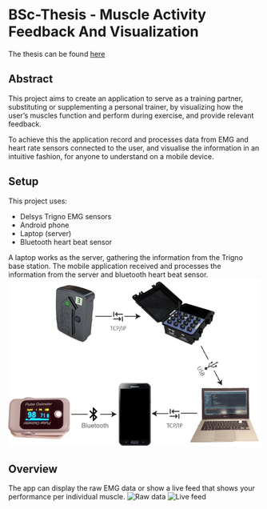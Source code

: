 # BSc-Thesis - Muscle Activity Feedback And Visualization
The thesis can be found [here](https://www.dropbox.com/s/ikotbo4zm7339es/Report.pdf?dl=0)

## Abstract
This project aims to create an application to serve as a training partner, substituting or
supplementing a personal trainer, by visualizing how the user’s muscles function and
perform during exercise, and provide relevant feedback.

To achieve this the application record and processes data from EMG and heart rate sensors
connected to the user, and visualise the information in an intuitive fashion, for anyone to
understand on a mobile device.

## Setup
This project uses:
* Delsys Trigno EMG sensors
* Android phone
* Laptop (server)
* Bluetooth heart beat sensor

A laptop works as the server, gathering the information from the Trigno base station. The mobile application received and processes the information from the server and bluetooth heart beat sensor.
![](images/setup.png)

## Overview
The app can display the raw EMG data or show a live feed that shows your performance per individual muscle.
![](sensor.png "Raw data") ![](screen2.png "Live feed")
